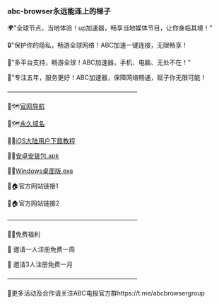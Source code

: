 ### abc-browser永远能连上的梯子

🌍"全球节点，当地体验！up加速器，畅享当地媒体节目，让你身临其境！"

🔒"保护你的隐私，畅游全球网络！ABC加速一键连接，无限畅享！

🚀"多平台支持，畅游全球！ABC加速器，手机、电脑、无处不在！"

📱"专注五年，服务更好！ABC加速器，保障网络畅通，赋子你无限可能！

—————————————————————

🔗🗺️[官网导航](https://abc-browser.org)

🔗🗺️[永久域名](https://abc-browser.com)

🔗⏬[iOS大陆用户下载教程](https://abc-browser.com/ios-guide)

🔗⏬[安卓安装包.apk](https://github.com/pandao/editor.md "Heading link")

🔗⏬[Windows桌面版.exe](https://github.com/pandao/editor.md "Heading link")

🔗🏠官方网站链接1

🔗🏠官方网站链接2

—————————————————————

🔗🧧免费福利

🎁 邀请一人注册免费一周

🎁 邀请3人注册免费一月

—————————————————————

📣更多活动及合作请关注ABC电报官方群https://t.me/abcbrowsergroup





